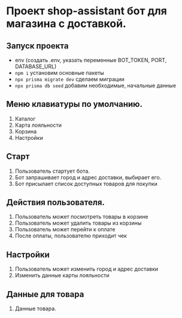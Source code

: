 # Проект shop-assistant бот для магазина с доставкой.

## Запуск проекта

- env (создать .env, указать переменные BOT_TOKEN, PORT, DATABASE_URL)
- `npm i` установим основные пакеты
- `npx prisma migrate dev` сделаем миграции
- `npx prisma db seed` добавим необходимые, начальные данные

## Меню клавиатуры по умолчанию.

1. Каталог
2. Карта лояльности
3. Корзина
4. Настройки

## Старт

1. Пользователь стартует бота.
2. Бот запрашивает город и адрес доставки, выбирает его.
3. Бот присылает список доступных товаров для покупки

## Действия пользователя.

1. Пользователь может посмотреть товары в корзине
2. Пользователь может удалить товары из корзины
3. Пользователь может перейти к оплате
4. После оплаты, пользователю приходит чек

## Настройки

1. Пользователь может изменить город и адрес доставки
2. Изменить данные карты лояльности

## Данные для товара

1. Данные товара.
